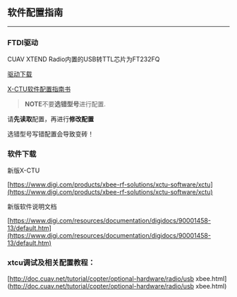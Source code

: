 ## 软件配置指南

---

### FTDI驱动

CUAV XTEND Radio内置的USB转TTL芯片为FT232FQ

[驱动下载](http://www.ftdichip.com/FTDrivers.htm)

[X-CTU软件配置指南书](http://pub.ucpros.com/download/90001003_A.pdf)

> **NOTE**不要**选错型号**进行配置.

请**先读取**配置，再进行**修改配置**

选错型号写错配置会导致变砖！

### 软件下载

新版X-CTU

[https://www.digi.com/products/xbee-rf-solutions/xctu-software/xctu](https://www.digi.com/products/xbee-rf-solutions/xctu-software/xctu)

新版软件说明文档

[https://www.digi.com/resources/documentation/digidocs/90001458-13/default.htm](https://www.digi.com/resources/documentation/digidocs/90001458-13/default.htm)

### xtcu调试及相关配置教程：

[http://doc.cuav.net/tutorial/copter/optional-hardware/radio/usb xbee.html](http://doc.cuav.net/tutorial/copter/optional-hardware/radio/usb xbee.html)

